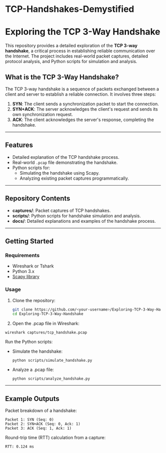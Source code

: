 # TCP-Handshakes-Demystified

# Exploring the TCP 3-Way Handshake

This repository provides a detailed exploration of the **TCP 3-way handshake**, a critical process in establishing reliable communication over the Internet. The project includes real-world packet captures, detailed protocol analysis, and Python scripts for simulation and analysis.

## What is the TCP 3-Way Handshake?

The TCP 3-way handshake is a sequence of packets exchanged between a client and server to establish a reliable connection. It involves three steps:
1. **SYN**: The client sends a synchronization packet to start the connection.
2. **SYN+ACK**: The server acknowledges the client's request and sends its own synchronization request.
3. **ACK**: The client acknowledges the server's response, completing the handshake.

---

## Features

- Detailed explanation of the TCP handshake process.
- Real-world `.pcap` file demonstrating the handshake.
- Python scripts for:
  - Simulating the handshake using Scapy.
  - Analyzing existing packet captures programmatically.

---

## Repository Contents

- **captures/**: Packet captures of TCP handshakes.
- **scripts/**: Python scripts for handshake simulation and analysis.
- **docs/**: Detailed explanations and examples of the handshake process.

---

## Getting Started

### Requirements
- Wireshark or Tshark
- Python 3.x
- [Scapy library](https://scapy.net/)

### Usage

1. Clone the repository:
   ```bash
   git clone https://github.com/<your-username>/Exploring-TCP-3-Way-Handshake.git
   cd Exploring-TCP-3-Way-Handshake

2. Open the .pcap file in Wireshark:
```
wireshark captures/tcp_handshake.pcap
```
Run the Python scripts:
  -  Simulate the handshake:
     ```
     python scripts/simulate_handshake.py
     ```
  -  Analyze a .pcap file:
     ```
     python scripts/analyze_handshake.py
     ```

---

## Example Outputs

Packet breakdown of a handshake:
```
Packet 1: SYN (Seq: 0)
Packet 2: SYN+ACK (Seq: 0, Ack: 1)
Packet 3: ACK (Seq: 1, Ack: 1)
```
Round-trip time (RTT) calculation from a capture:
```
RTT: 0.124 ms
```
